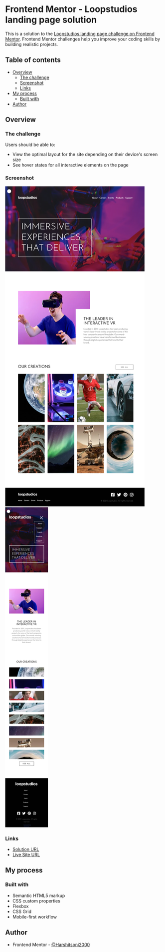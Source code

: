 # Frontend Mentor - Loopstudios landing page solution

This is a solution to the [Loopstudios landing page challenge on Frontend Mentor](https://www.frontendmentor.io/challenges/loopstudios-landing-page-N88J5Onjw). Frontend Mentor challenges help you improve your coding skills by building realistic projects.

## Table of contents

- [Overview](#overview)
  - [The challenge](#the-challenge)
  - [Screenshot](#screenshot)
  - [Links](#links)
- [My process](#my-process)
  - [Built with](#built-with)
- [Author](#author)

## Overview

### The challenge

Users should be able to:

- View the optimal layout for the site depending on their device's screen size
- See hover states for all interactive elements on the page

### Screenshot

![Laptop View(1440px)](./ss/laptop.png)
![Mobile View(375px)](./ss/mobile.png)

### Links

- [Solution URL](https://github.com/Harshitsoni2000/Loopstudios-Landing-Page-using-JS)
- [Live Site URL](https://harshitsoni2000.github.io/Loopstudios-Landing-Page-using-JS/)

## My process

### Built with

- Semantic HTML5 markup
- CSS custom properties
- Flexbox
- CSS Grid
- Mobile-first workflow

## Author

- Frontend Mentor - [@Harshitsoni2000](https://www.frontendmentor.io/profile/Harshitsoni2000)
